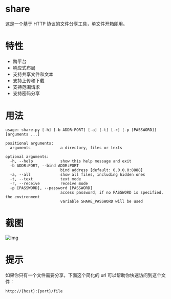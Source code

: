 # share
这是一个基于 HTTP 协议的文件分享工具，单文件开箱即用。

# 特性
- 跨平台
- 响应式布局
- 支持共享文件和文本
- 支持上传和下载
- 支持范围请求
- 支持密码分享

# 用法
```
usage: share.py [-h] [-b ADDR:PORT] [-a] [-t] [-r] [-p [PASSWORD]] [arguments ...]

positional arguments:
  arguments             a directory, files or texts

optional arguments:
  -h, --help            show this help message and exit
  -b ADDR:PORT, --bind ADDR:PORT
                        bind address [default: 0.0.0.0:8888]
  -a, --all             show all files, including hidden ones
  -t, --text            text mode
  -r, --receive         receive mode
  -p [PASSWORD], --password [PASSWORD]
                        access password, if no PASSWORD is specified, the environment
                        variable SHARE_PASSWORD will be used
```

# 截图
![img](https://github.com/beavailable/share/blob/main/screenshot.gif)

# 提示
如果你只有一个文件需要分享，下面这个简化的 url 可以帮助你快速访问到这个文件：
```
http://{host}:{port}/file
```
